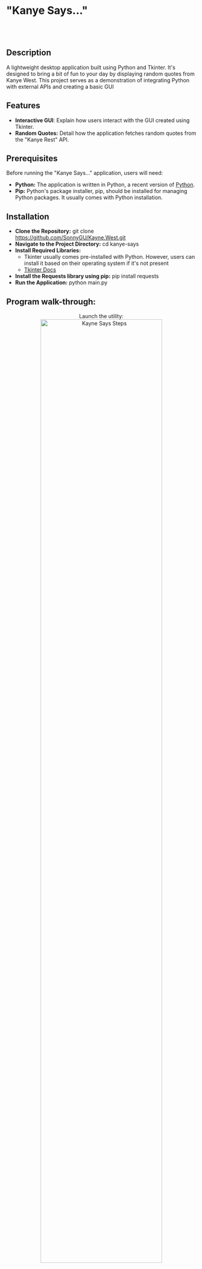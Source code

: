 <h1>"Kanye Says..."</h1>
<br />
</br>

<h2>Description</h2>
A lightweight desktop application built using Python and Tkinter. It's designed to bring a bit of fun to your day by displaying random quotes from Kanye West. 
This project serves as a demonstration of integrating Python with external APIs and creating a basic GUI
<br />


<h2>Features</h2>

- **Interactive GUI**: Explain how users interact with the GUI created using Tkinter.
- **Random Quotes:** Detail how the application fetches random quotes from the "Kanye Rest" API.

<h2>Prerequisites </h2>
Before running the "Kanye Says..." application, users will need:

+ **Python:** The application is written in Python, a recent version of [Python](https://www.python.org/downloads/).
+ **Pip:** Python's package installer, pip, should be installed for managing Python packages. It usually comes with Python installation.

<h2>Installation</h2>

- **Clone the Repository:** git clone https://github.com/SonnyGU/Kayne.West.git
-  **Navigate to the Project Directory:** cd kanye-says
-  **Install Required Libraries:**
    - Tkinter usually comes pre-installed with Python. However, users can install it based on their operating system if it's not present
    - [Tkinter Docs](https://docs.python.org/3/library/tkinter.html)
  - **Install the Requests library using pip:** pip install requests
- **Run the Application:** python main.py 

<h2>Program walk-through:</h2>

<p align="center">
Launch the utility: <br/>
<img src="https://i.imgur.com/hcL2l3G.png" height="80%" width="80%" alt="Kayne Says Steps"/>
<br />
<br />
Click on Kayne's face for Quotes:  <br/>
<img src="https://i.imgur.com/SICbMB5.png" height="50%" width="50%" alt="Kayne Says Steps"/>
<br />
<br />
<br/>
<img src="https://i.imgur.com/h0uAfoQ.png" height="50%" width="50%" alt="Kayne Says Steps"/>
<br />
<br />
<br/>
<img src="https://i.imgur.com/3EGAwIl.png" height="50%" width="50%" alt="Kayne Says Steps"/>
<br />
<br />


<!--
 ```diff
- text in red
+ text in green
! text in orange
# text in gray
@@ text in purple (and bold)@@
```
--!>
